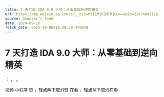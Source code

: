 ```yaml
---
title: 7 天打造 IDA 9.0 大师：从零基础到逆向精英
url: https://mp.weixin.qq.com/s?__biz=MzI1Mjk2MTM1OQ==&mid=2247484711&idx=1&sn=d0141395e86ddad40b935c61d9545ff3
source: Doonsec's feed
date: 2024-09-16
fetch_date: 2025-10-06T18:20:39.446948
---
```


# 7 天打造 IDA 9.0 大师：从零基础到逆向精英

：
，
。

视频
小程序
赞
，轻点两下取消赞
在看
，轻点两下取消在看